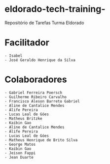 # eldorado-tech-training-
Repositório de Tarefas Turma Eldorado
# Facilitador 
	- Isabel 
	- José Geraldo Henrique da Silva

# Colaboradores
	- Gabriel Ferreira Poersch
	- Guilherme Ribeiro Carvalho
	- Francisco Aleson Barreto Gabriel
  	- Aline de Cantalice Mendes
	- Álife Pereira
	- Lucas Leal de Góes
	- Matheus Britzke
  	- Kaibin Gao
  	- Aline de Cantalice Mendes
	- Álife Pereira
	- Lucas Leal de Góes
  	- Matheus Henrique de Brito Silva
	- George Matos
	- Kaibin Gao
	- Jeison Fappi
	- Jean Duarte
